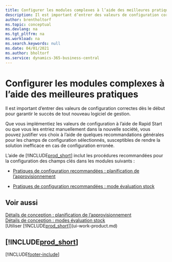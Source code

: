 ```yaml
---
title: Configurer les modules complexes à l’aide des meilleures pratiques | Microsoft Docs
description: Il est important d’entrer des valeurs de configuration correctes dès le début pour garantir le succès de tout nouveau logiciel de gestion.
author: brentholtorf
ms.topic: conceptual
ms.devlang: na
ms.tgt_pltfrm: na
ms.workload: na
ms.search.keywords: null
ms.date: 04/01/2021
ms.author: bholtorf
ms.service: dynamics-365-business-central
---
```

# Configurer les modules complexes à l’aide des meilleures pratiques
Il est important d’entrer des valeurs de configuration correctes dès le début pour garantir le succès de tout nouveau logiciel de gestion.  

 Que vous implémentiez les valeurs de configuration à l’aide de Rapid Start ou que vous les entriez manuellement dans la nouvelle société, vous pouvez justifier vos choix à l’aide de quelques recommandations générales pour les champs de configuration sélectionnés, susceptibles de rendre la solution inefficace en cas de configuration erronée.  

 L’aide de [!INCLUDE[prod_short](includes/prod_short.md)] inclut les procédures recommandées pour la configuration des champs clés dans les modules suivants :  

-   [Pratiques de configuration recommandées : planification de l’approvisionnement](setup-best-practices-supply-planning.md)  

-   [Pratiques de configuration recommandées : mode évaluation stock](setup-best-practices-costing-method.md)  

## Voir aussi  
[Détails de conception : planification de l’approvisionnement](design-details-supply-planning.md)   
[Détails de conception : modes évaluation stock](design-details-costing-methods.md)  
[Utiliser [!INCLUDE[prod_short](includes/prod_short.md)]](ui-work-product.md)

## [!INCLUDE[prod_short](includes/free_trial_md.md)]  
 


[!INCLUDE[footer-include](includes/footer-banner.md)]